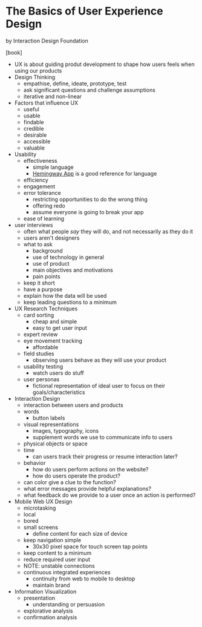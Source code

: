 # The Basics of User Experience Design
by Interaction Design Foundation

[book]

- UX is about guiding produt development to shape how users feels when using our products
- Design Thinking
  - empathise, define, ideate, prototype, test
  - ask significant questions and challenge assumptions
  - iterative and non-linear
- Factors that influence UX
  - useful
  - usable
  - findable
  - credible
  - desirable
  - accessible
  - valuable
- Usability
  - effectiveness
    - simple language
    - [Hemingway App](http://www.hemingwayapp.com/) is a good reference for language
  - efficiency
  - engagement
  - error tolerance
    - restricting opportunities to do the wrong thing
    - offering redo
    - assume everyone is going to break your app
  - ease of learning
- user interviews
  - often what people *say* they will do, and not necessarily as they do it
  - users aren't designers
  - what to ask
    - background
    - use of technology in general
    - use of product
    - main objectives and motivations
    - pain points
  - keep it short
  - have a purpose
  - explain how the data will be used
  - keep leading questions to a minimum
- UX Research Techniques
  - card sorting
    - cheap and simple
    - easy to get user input
  - expert review
  - eye movement tracking
    - affordable
  - field studies
    - observing users behave as they will use your product
  - usability testing
    - watch users do stuff
  - user personas
    - fictional representation of ideal user to focus on their goals/characteristics
- Interaction Design
  - interaction between users and products
  - words
    - button labels
  - visual representations
    - images, typography, icons
    - supplement words we use to communicate info to users
  - physical objects or space
  - time
    - can users track their progress or resume interaction later?
  - behavior
    - how do users perform actions on the website?
    - how do users operate the product?
  - can color give a clue to the function?
  - what error messages provide helpful explanations?
  - what feedback do we provide to a user once an action is performed?
- Mobile Web UX Design
  - microtasking
  - local
  - bored
  - small screens
    - define content for each size of device
  - keep navigation simple
    - 30x30 pixel space for touch screen tap points
  - keep content to a minimum
  - reduce required user input
  - NOTE: unstable connections
  - continuous integrated experiences
    - continuity from web to mobile to desktop
    - maintain brand
- Information Visualization
  - presentation
    - understanding or persuasion
  - explorative analysis
  - confirmation analysis